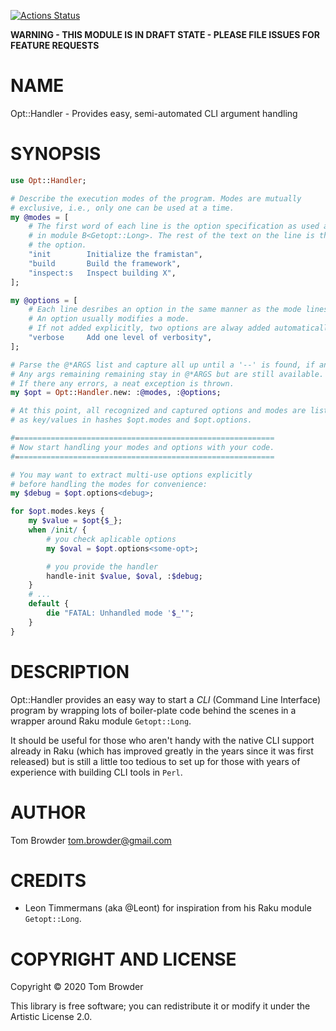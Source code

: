[![Actions Status](https://github.com/tbrowder/Opt-Handler/workflows/test/badge.svg)](https://github.com/tbrowder/Opt-Handler/actions)

**WARNING - THIS MODULE IS IN DRAFT STATE - PLEASE FILE ISSUES FOR FEATURE REQUESTS**

NAME
====

Opt::Handler - Provides easy, semi-automated CLI argument handling

SYNOPSIS
========

```raku
use Opt::Handler;

# Describe the execution modes of the program. Modes are mutually
# exclusive, i.e., only one can be used at a time.
my @modes = [
    # The first word of each line is the option specification as used and described
    # in module B<Getopt::Long>. The rest of the text on the line is the help description of
    # the option.
    "init        Initialize the framistan",
    "build       Build the framework",
    "inspect:s   Inspect building X",
];

my @options = [
    # Each line desribes an option in the same manner as the mode lines.
    # An option usually modifies a mode.
    # If not added explicitly, two options are alway added automatically: help and debug.
    "verbose     Add one level of verbosity",
];

# Parse the @*ARGS list and capture all up until a '--' is found, if any.
# Any args remaining remaining stay in @*ARGS but are still available.
# If there any errors, a neat exception is thrown.
my $opt = Opt::Handler.new: :@modes, :@options;

# At this point, all recognized and captured options and modes are listed
# as key/values in hashes $opt.modes and $opt.options.

#==========================================================
# Now start handling your modes and options with your code.
#==========================================================

# You may want to extract multi-use options explicitly
# before handling the modes for convenience:
my $debug = $opt.options<debug>;

for $opt.modes.keys {
    my $value = $opt{$_};
    when /init/ {
        # you check aplicable options
        my $oval = $opt.options<some-opt>;

        # you provide the handler
        handle-init $value, $oval, :$debug;
    }
    # ...
    default {
        die "FATAL: Unhandled mode '$_'";
    }
}
```

DESCRIPTION
===========

Opt::Handler provides an easy way to start a *CLI* (Command Line Interface) program by wrapping lots of boiler-plate code behind the scenes in a wrapper around Raku module `Getopt::Long`.

It should be useful for those who aren't handy with the native CLI support already in Raku (which has improved greatly in the years since it was first released) but is still a little too tedious to set up for those with years of experience with building CLI tools in `Perl`.

AUTHOR
======

Tom Browder <tom.browder@gmail.com>

CREDITS
=======

  * Leon Timmermans (aka @Leont) for inspiration from his Raku module `Getopt::Long`.

COPYRIGHT AND LICENSE
=====================

Copyright &#x00A9; 2020 Tom Browder

This library is free software; you can redistribute it or modify it under the Artistic License 2.0.

